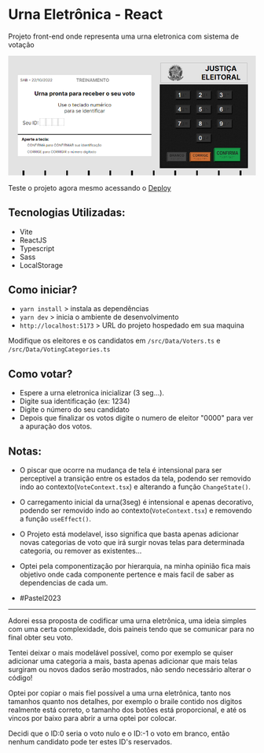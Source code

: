 # Urna Eletrônica - React
 Projeto front-end onde representa uma urna eletronica com sistema de votação


<img src="./public/foto1.png">

Teste o projeto agora mesmo acessando o [Deploy](https://urna-eletronica-react.vercel.app/)



## Tecnologias Utilizadas:

* Vite 
* ReactJS
* Typescript
* Sass
* LocalStorage


## Como iniciar?

* `yarn install` > instala as dependências
* `yarn dev` > inicia o ambiente de desenvolvimento
* `http://localhost:5173` > URL do projeto hospedado em sua maquina

Modifique os eleitores e os candidatos em `/src/Data/Voters.ts` e `/src/Data/VotingCategories.ts` 

## Como votar?

* Espere a urna eletronica inicializar (3 seg...).
* Digite sua identificação (ex: 1234)
* Digite o número do seu candidato
* Depois que finalizar os votos digite o numero de eleitor "0000" para ver a apuração dos votos.



## Notas:

* O piscar que ocorre na mudança de tela é intensional para ser perceptivel a transição entre os estados da tela, podendo ser removido indo ao contexto(`VoteContext.tsx`) e alterando a função `ChangeState()`.

* O carregamento inicial da urna(3seg) é intensional e apenas decorativo, podendo ser removido indo ao contexto(`VoteContext.tsx`) e removendo a função `useEffect()`.

* O Projeto está modelavel, isso significa que basta apenas adicionar novas categorias de voto que irá surgir novas telas para determinada categoria, ou remover as existentes...

* Optei pela componentização por hierarquia, na minha opinião fica mais objetivo onde cada componente pertence e mais facil de saber as dependencias de cada um.

* #Pastel2023

---

Adorei essa proposta de codificar uma urna eletrônica, uma ideia simples com uma certa complexidade, dois paineis tendo que se comunicar para no final obter seu voto.

Tentei deixar o mais modelável possível, como por exemplo se quiser adicionar uma categoria a mais, basta apenas adicionar que mais telas surgiram ou novos dados serão mostrados, não sendo necessário alterar o código!

Optei por copiar o mais fiel possível a uma urna eletrônica, tanto nos tamanhos quanto nos detalhes, por exemplo o braile contido nos digitos realmente está correto, o tamanho dos botôes está proporcional, e até os vincos por baixo para abrir a urna optei por colocar.

Decidi que o ID:0 seria o voto nulo e o ID:-1 o voto em branco, então nenhum candidato pode ter estes ID's reservados.